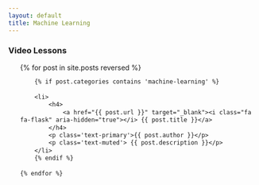 ```yaml
---
layout: default
title: Machine Learning
---
```


<style>
ul.mod {
	line-height: 110%;
}
</style>

### Video Lessons
<ul class='mod'>
	{% for post in site.posts reversed %}

		{% if post.categories contains 'machine-learning' %}
		
		<li>
			<h4>	
				<a href="{{ post.url }}" target="_blank"><i class="fa fa-flask" aria-hidden="true"></i> {{ post.title }}</a>
			</h4>
			<p class='text-primary'>{{ post.author }}</p>
			<p class='text-muted'> {{ post.description }}</p>
		</li>
		{% endif %}
		
	{% endfor %}

</ul>
